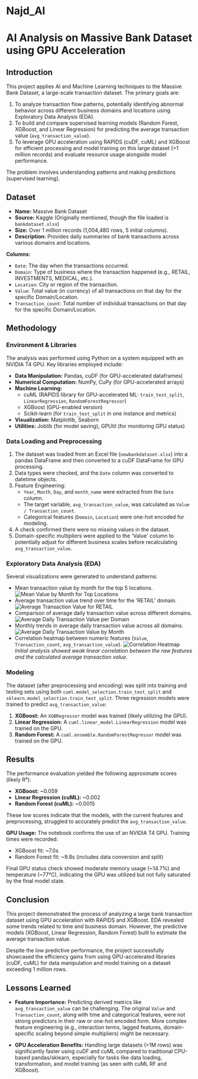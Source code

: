 # Najd_AI

# AI Analysis on Massive Bank Dataset using GPU Acceleration

## Introduction

This project applies AI and Machine Learning techniques to the Massive Bank Dataset, a large-scale transaction dataset. The primary goals are:

1.  To analyze transaction flow patterns, potentially identifying abnormal behavior across different business domains and locations using Exploratory Data Analysis (EDA).
2.  To build and compare supervised learning models (Random Forest, XGBoost, and Linear Regression) for predicting the average transaction value (`avg_transaction_value`).
3.  To leverage GPU acceleration using RAPIDS (cuDF, cuML) and XGBoost for efficient processing and model training on this large dataset (>1 million records) and evaluate resource usage alongside model performance.

The problem involves understanding patterns and making predictions (supervised learning).

## Dataset

*   **Name:** Massive Bank Dataset
*   **Source:** Kaggle (Originally mentioned, though the file loaded is `bankdataset.xlsx`)
*   **Size:** Over 1 million records (1,004,480 rows, 5 initial columns).
*   **Description:** Provides daily summaries of bank transactions across various domains and locations.

**Columns:**
*   `Date`: The day when the transactions occurred.
*   `Domain`: Type of business where the transaction happened (e.g., RETAIL, INVESTMENTS, MEDICAL, etc.).
*   `Location`: City or region of the transaction.
*   `Value`: Total value (in currency) of all transactions on that day for the specific Domain/Location.
*   `Transaction_count`: Total number of individual transactions on that day for the specific Domain/Location.

## Methodology

### Environment & Libraries
The analysis was performed using Python on a system equipped with an NVIDIA T4 GPU. Key libraries employed include:
*   **Data Manipulation:** Pandas, cuDF (for GPU-accelerated dataframes)
*   **Numerical Computation:** NumPy, CuPy (for GPU-accelerated arrays)
*   **Machine Learning:**
    *   cuML (RAPIDS library for GPU-accelerated ML: `train_test_split`, `LinearRegression`, `RandomForestRegressor`)
    *   XGBoost (GPU-enabled version)
    *   Scikit-learn (for `train_test_split` in one instance and metrics)
*   **Visualization:** Matplotlib, Seaborn
*   **Utilities:** Joblib (for model saving), GPUtil (for monitoring GPU status)

### Data Loading and Preprocessing
1.  The dataset was loaded from an Excel file (`newbankdataset.xlsx`) into a pandas DataFrame and then converted to a cuDF DataFrame for GPU processing.
2.  Data types were checked, and the `Date` column was converted to datetime objects.
3.  Feature Engineering:
    *   `Year`, `Month`, `Day`, and `month_name` were extracted from the `Date` column.
    *   The target variable, `avg_transaction_value`, was calculated as `Value / Transaction_count`.
    *   Categorical features (`Domain`, `Location`) were one-hot encoded for modeling.
4.  A check confirmed there were no missing values in the dataset.
5.  Domain-specific multipliers were applied to the 'Value' column to potentially adjust for different business scales before recalculating `avg_transaction_value`.

### Exploratory Data Analysis (EDA)
Several visualizations were generated to understand patterns:
*   Mean transaction value by month for the top 5 locations.
    ![Mean Value by Month for Top Locations](images/value_by_month_location.png)
*   Average transaction value trend over time for the 'RETAIL' domain.
    ![Average Transaction Value for RETAIL](images/retail_avg_transaction_value_time.png)
*   Comparison of average daily transaction value across different domains.
    ![Average Daily Transaction Value per Domain](images/domain_avg_daily_value.png)
*   Monthly trends in average daily transaction value across all domains.
    ![Average Daily Transaction Value by Month](images/monthly_avg_daily_value.png)
*   Correlation heatmap between numeric features (`Value`, `Transaction_count`, `avg_transaction_value`).
    ![Correlation Heatmap](images/correlation_heatmap.png)
    *Initial analysis showed weak linear correlation between the raw features and the calculated average transaction value.*

### Modeling
The dataset (after preprocessing and encoding) was split into training and testing sets using both `cuml.model_selection.train_test_split` and `sklearn.model_selection.train_test_split`. Three regression models were trained to predict `avg_transaction_value`:

1.  **XGBoost:** An `XGBRegressor` model was trained (likely utilizing the GPU).
2.  **Linear Regression:** A `cuml.linear_model.LinearRegression` model was trained on the GPU.
3.  **Random Forest:** A `cuml.ensemble.RandomForestRegressor` model was trained on the GPU.


## Results

The performance evaluation yielded the following approximate scores (likely R²):

*   **XGBoost:** ~0.059
*   **Linear Regression (cuML):** ~0.002
*   **Random Forest (cuML):** ~0.0015

These low scores indicate that the models, with the current features and preprocessing, struggled to accurately predict the `avg_transaction_value`.

**GPU Usage:**
The notebook confirms the use of an NVIDIA T4 GPU. Training times were recorded:
*   XGBoost fit: ~7.0s
*   Random Forest fit: ~9.8s (includes data conversion and split)

Final GPU status check showed moderate memory usage (~14.7%) and temperature (~77°C), indicating the GPU was utilized but not fully saturated by the final model state.

## Conclusion

This project demonstrated the process of analyzing a large bank transaction dataset using GPU acceleration with RAPIDS and XGBoost. EDA revealed some trends related to time and business domain. However, the predictive models (XGBoost, Linear Regression, Random Forest) built to estimate the average transaction value.

Despite the low predictive performance, the project successfully showcased the efficiency gains from using GPU-accelerated libraries (cuDF, cuML) for data manipulation and model training on a dataset exceeding 1 million rows.

## Lessons Learned

*   **Feature Importance:** Predicting derived metrics like `avg_transaction_value` can be challenging. The original `Value` and `Transaction_count`, along with time and categorical features, were not strong predictors in their raw or one-hot encoded form. More complex feature engineering (e.g., interaction terms, lagged features, domain-specific scaling beyond simple multipliers) might be necessary.

*   **GPU Acceleration Benefits:** Handling large datasets (>1M rows) was significantly faster using cuDF and cuML compared to traditional CPU-based pandas/sklearn, especially for tasks like data loading, transformation, and model training (as seen with cuML RF and XGBoost).
